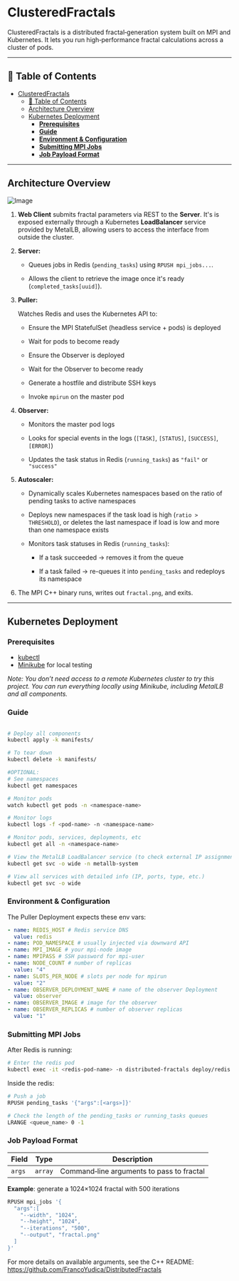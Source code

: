 # ClusteredFractals

ClusteredFractals is a distributed fractal‐generation system built on MPI and Kubernetes. It lets you run high‐performance fractal calculations across a cluster of pods.

---

## 📖 Table of Contents

- [ClusteredFractals](#clusteredfractals)
  - [📖 Table of Contents](#-table-of-contents)
  - [Architecture Overview](#architecture-overview)
  - [Kubernetes Deployment](#kubernetes-deployment)
    - [**Prerequisites**](#prerequisites)
    - [**Guide**](#guide)
    - [**Environment \& Configuration**](#environment--configuration)
    - [**Submitting MPI Jobs**](#submitting-mpi-jobs)
    - [**Job Payload Format**](#job-payload-format)

---

## Architecture Overview

![Image](https://github.com/user-attachments/assets/6d7dd8ac-ba69-4bfb-ba27-e2b5074afa51)


1. **Web Client** submits fractal parameters via REST to the **Server**. It's is exposed externally through a Kubernetes **LoadBalancer** service provided by MetalLB, allowing users to access the interface from outside the cluster.
2. **Server:** 

   - Queues jobs in Redis (`pending_tasks`) using `RPUSH mpi_jobs...`.

   - Allows the client to retrieve the image once it's ready (`completed_tasks[uuid]`).
3. **Puller:** 

   Watches Redis and uses the Kubernetes API to:

    - Ensure the MPI StatefulSet (headless service + pods) is deployed

    - Wait for pods to become ready

    - Ensure the Observer is deployed

    - Wait for the Observer to become ready

    - Generate a hostfile and distribute SSH keys

    - Invoke `mpirun` on the master pod

4. **Observer:**

   - Monitors the master pod logs

   - Looks for special events in the logs (`[TASK]`, `[STATUS]`, `[SUCCESS]`, `[ERROR]`)

   - Updates the task status in Redis (`running_tasks`) as `"fail"` or `"success"`

5. **Autoscaler:**

   - Dynamically scales Kubernetes namespaces based on the ratio of pending tasks to active namespaces

   - Deploys new namespaces if the task load is high (`ratio > THRESHOLD`), or deletes the last namespace if load is low and more than one namespace exists

   - Monitors task statuses in Redis (`running_tasks`):

      - If a task succeeded → removes it from the queue

      - If a task failed → re-queues it into `pending_tasks` and redeploys its namespace

6. The MPI C++ binary runs, writes out `fractal.png`, and exits.

---

## Kubernetes Deployment

### **Prerequisites**

- [kubectl](https://kubernetes.io/docs/tasks/tools/)
- [Minikube](https://minikube.sigs.k8s.io/docs/) for local testing

*Note: You don’t need access to a remote Kubernetes cluster to try this project. You can run everything locally using Minikube, including MetalLB and all components.*

### **Guide**

```bash

# Deploy all components
kubectl apply -k manifests/

# To tear down
kubectl delete -k manifests/

#OPTIONAL:
# See namespaces
kubectl get namespaces

# Monitor pods
watch kubectl get pods -n <namespace-name>

# Monitor logs 
kubectl logs -f <pod-name> -n <namespace-name>

# Monitor pods, services, deployments, etc
kubectl get all -n <namespace-name>

# View the MetalLB LoadBalancer service (to check external IP assignment)
kubectl get svc -o wide -n metallb-system

# View all services with detailed info (IP, ports, type, etc.)
kubectl get svc -o wide
```

### **Environment & Configuration**

The Puller Deployment expects these env vars:

```yaml
- name: REDIS_HOST # Redis service DNS
  value: redis
- name: POD_NAMESPACE # usually injected via downward API
- name: MPI_IMAGE # your mpi-node image
- name: MPIPASS # SSH password for mpi-user
- name: NODE_COUNT # number of replicas
  value: "4"
- name: SLOTS_PER_NODE # slots per node for mpirun
  value: "2"
- name: OBSERVER_DEPLOYMENT_NAME # name of the observer Deployment
  value: observer
- name: OBSERVER_IMAGE # image for the observer
- name: OBSERVER_REPLICAS # number of observer replicas
  value: "1"

```

### **Submitting MPI Jobs**

After Redis is running:

```bash
# Enter the redis pod
kubectl exec -it <redis-pod-name> -n distributed-fractals deploy/redis -- redis-cli
```

Inside the redis:

```bash
# Push a job
RPUSH pending_tasks '{"args":[<args>]}'
```
```bash
# Check the length of the pending_tasks or running_tasks queues
LRANGE <queue_name> 0 -1
```

### **Job Payload Format**

| Field  | Type    | Description                               |
| ------ | ------- | ----------------------------------------- |
| `args` | `array` | Command‑line arguments to pass to fractal |

**Example**: generate a 1024×1024 fractal with 500 iterations

```bash
RPUSH mpi_jobs '{
  "args":[
    "--width", "1024",
    "--height", "1024",
    "--iterations", "500",
    "--output", "fractal.png"
  ]
}'
```

For more details on available arguments, see the C++ README: https://github.com/FrancoYudica/DistributedFractals
